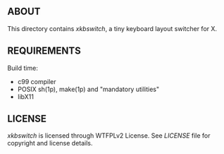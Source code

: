 ABOUT
-----
This directory contains *xkbswitch*, a tiny keyboard layout switcher
for X.

REQUIREMENTS
------------
Build time:
  * c99 compiler
  * POSIX sh(1p), make(1p) and "mandatory utilities"
  * libX11

LICENSE
-------
*xkbswitch* is licensed through WTFPLv2 License.
See *LICENSE* file for copyright and license details.

<!-- vim:sw=2:ts=2:sts=2:et:cc=72:tw=70
End of file. -->

